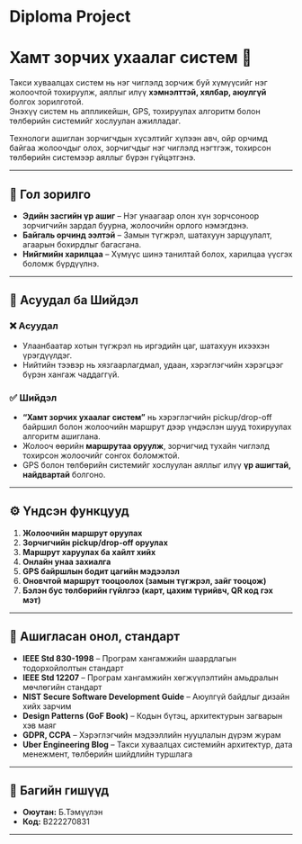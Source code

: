 # Diploma Project  
# Хамт зорчих ухаалаг систем 🚖  

Такси хуваалцах систем нь нэг чиглэлд зорчиж буй хүмүүсийг нэг жолоочтой тохируулж, аяллыг илүү **хэмнэлттэй, хялбар, аюулгүй** болгох зорилготой.  
Энэхүү систем нь аппликейшн, GPS, тохируулах алгоритм болон төлбөрийн системийг хослуулан ажилладаг.  

Технологи ашиглан зорчигчдын хүсэлтийг хүлээн авч, ойр орчимд байгаа жолоочдыг олох, зорчигчдыг нэг чиглэлд нэгтгэж, тохирсон төлбөрийн системээр аяллыг бүрэн гүйцэтгэнэ.  

---

## 🎯 Гол зорилго  

- **Эдийн засгийн үр ашиг** – Нэг унаагаар олон хүн зорчсоноор зорчигчийн зардал буурна, жолоочийн орлого нэмэгдэнэ.  
- **Байгаль орчинд ээлтэй** – Замын түгжрэл, шатахуун зарцуулалт, агаарын бохирдлыг багасгана.  
- **Нийгмийн харилцаа** – Хүмүүс шинэ танилтай болох, харилцаа үүсгэх боломж бүрдүүлнэ.  

---

## 🚦 Асуудал ба Шийдэл  

### ❌ Асуудал  
- Улаанбаатар хотын түгжрэл нь иргэдийн цаг, шатахуун ихээхэн үрэгдүүлдэг.  
- Нийтийн тээвэр нь хязгаарлагдмал, удаан, хэрэглэгчийн хэрэгцээг бүрэн хангаж чаддаггүй.  

### ✅ Шийдэл  
- **“Хамт зорчих ухаалаг систем”** нь хэрэглэгчийн pickup/drop-off байршил болон жолоочийн маршрут дээр үндэслэн шууд тохируулах алгоритм ашиглана.  
- Жолооч өөрийн **маршрутаа оруулж**, зорчигчид тухайн чиглэлд тохирсон жолоочийг сонгох боломжтой.  
- GPS болон төлбөрийн системийг хослуулан аяллыг илүү **үр ашигтай, найдвартай** болгоно.  

---

## ⚙️ Үндсэн функцууд  

1. **Жолоочийн маршрут оруулах**  
2. **Зорчигчийн pickup/drop-off оруулах**  
3. **Маршрут харуулах ба хайлт хийх**  
4. **Онлайн унаа захиалга**  
5. **GPS байршлын бодит цагийн мэдээлэл**  
6. **Оновчтой маршрут тооцоолох (замын түгжрэл, зайг тооцож)**  
7. **Бэлэн бус төлбөрийн гүйлгээ (карт, цахим түрийвч, QR код гэх мэт)**  

---

## 📖 Ашигласан онол, стандарт  

- **IEEE Std 830-1998** – Програм хангамжийн шаардлагын тодорхойлолтын стандарт  
- **IEEE Std 12207** – Програм хангамжийн хөгжүүлэлтийн амьдралын мөчлөгийн стандарт  
- **NIST Secure Software Development Guide** – Аюулгүй байдлыг дизайн хийх зарчим  
- **Design Patterns (GoF Book)** – Кодын бүтэц, архитектурын загварын хэв маяг  
- **GDPR, CCPA** – Хэрэглэгчийн мэдээллийн нууцлалын дүрэм журам  
- **Uber Engineering Blog** – Такси хуваалцах системийн архитектур, дата менежмент, төлбөрийн шийдлийн туршлага  

---

## 👥 Багийн гишүүд  

- **Оюутан:** Б.Тэмүүлэн  
- **Код:** В222270831  

---
